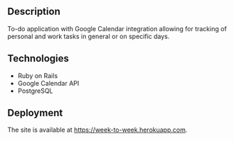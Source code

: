 ## Description

To-do application with Google Calendar integration allowing for tracking of personal and work tasks in general or on specific days.

## Technologies

* Ruby on Rails
* Google Calendar API
* PostgreSQL

## Deployment

The site is available at https://week-to-week.herokuapp.com.